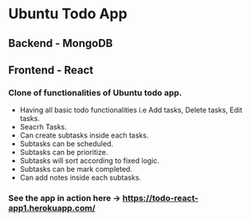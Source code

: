 # Ubuntu Todo App
  ## Backend - MongoDB
  ## Frontend - React
  
### Clone of functionalities of Ubuntu todo app.
  * Having all basic todo functionalities i.e Add tasks, Delete tasks, Edit tasks.
  * Seacrh Tasks.
  * Can create subtasks inside each tasks.
  * Subtasks can be scheduled.
  * Subtasks can be prioritize.
  * Subtasks will sort according to fixed logic.
  * Subtasks can be mark completed.
  * Can add notes inside each subtasks.

### See the app in action here -> https://todo-react-app1.herokuapp.com/